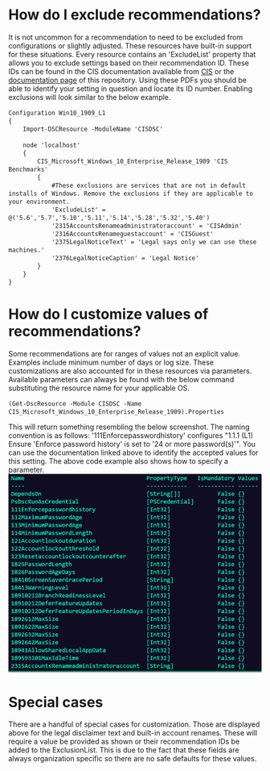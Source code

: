 # How do I exclude recommendations?
It is not uncommon for a recommendation to need to be excluded from configurations or slightly adjusted. These resources have built-in support for these situations.
Every resource contains an 'ExcludeList' property that allows you to exclude settings based on their recommendation ID. These IDs can be found in the CIS documentation available from [CIS](src/../cis_documentation.md) or the [documentation page](https://github.com/techservicesillinois/SecOps-Powershell-CISDSC/wiki/Benchmark-documentation) of this repository. Using these PDFs you should be able to identify your setting in question and locate its ID number. Enabling exclusions will look similar to the below example.

```
Configuration Win10_1909_L1
{
    Import-DSCResource -ModuleName 'CISDSC'

    node 'localhost'
    {
        CIS_Microsoft_Windows_10_Enterprise_Release_1909 'CIS Benchmarks'
        {
            #These exclusions are services that are not in default installs of Windows. Remove the exclusions if they are applicable to your environment.
            'ExcludeList' = @('5.6','5.7','5.10','5.11','5.14','5.28','5.32','5.40')
            '2315AccountsRenameadministratoraccount' = 'CISAdmin'
            '2316AccountsRenameguestaccount' = 'CISGuest'
            '2375LegalNoticeText' = 'Legal says only we can use these machines.'
            '2376LegalNoticeCaption' = 'Legal Notice'
        }
    }
}
```

# How do I customize values of recommendations?
Some recommendations are for ranges of values not an explicit value. Examples include minimum number of days or log size. These customizations are also accounted for in these resources via parameters. Available parameters can always be found with the below command substituting the resource name for your applicable OS.

```
(Get-DscResource -Module CISDSC -Name CIS_Microsoft_Windows_10_Enterprise_Release_1909).Properties
```

This will return something resembling the below screenshot. The naming convention is as follows: '111Enforcepasswordhistory' configures "1.1.1 (L1) Ensure 'Enforce password history' is set to '24 or more
password(s)'". You can use the documentation linked above to identify the accepted values for this setting. The above code example also shows how to specify a parameter.
</br>![Example](screenshots/parameters.PNG)

# Special cases
There are a handful of special cases for customization. Those are displayed above for the legal disclaimer text and built-in account renames. These will require a value be provided as shown or their recommendation IDs be added to the ExclusionList. This is due to the fact that these fields are always organization specific so there are no safe defaults for these values.